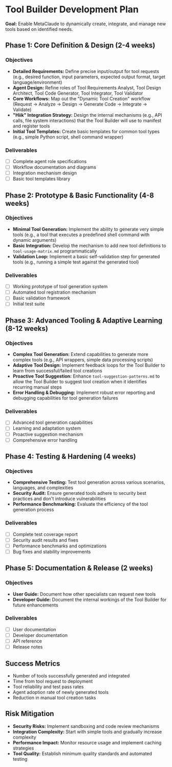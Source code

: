 # Tool Builder Development Plan

**Goal:** Enable MetaClaude to dynamically create, integrate, and manage new tools based on identified needs.

## Phase 1: Core Definition & Design (2-4 weeks)

### Objectives
- **Detailed Requirements:** Define precise input/output for tool requests (e.g., desired function, input parameters, expected output format, target language/environment)
- **Agent Design:** Refine roles of Tool Requirements Analyst, Tool Design Architect, Tool Code Generator, Tool Integrator, Tool Validator
- **Core Workflows:** Map out the "Dynamic Tool Creation" workflow (Request -> Analyze -> Design -> Generate Code -> Integrate -> Validate)
- **"Hiik" Integration Strategy:** Design the internal mechanisms (e.g., API calls, file system interactions) that the Tool Builder will use to manifest and register tools
- **Initial Tool Templates:** Create basic templates for common tool types (e.g., simple Python script, shell command wrapper)

### Deliverables
- [ ] Complete agent role specifications
- [ ] Workflow documentation and diagrams
- [ ] Integration mechanism design
- [ ] Basic tool templates library

## Phase 2: Prototype & Basic Functionality (4-8 weeks)

### Objectives
- **Minimal Tool Generation:** Implement the ability to generate very simple tools (e.g., a tool that executes a predefined shell command with dynamic arguments)
- **Basic Integration:** Develop the mechanism to add new tool definitions to `tool-usage-matrix.md` programmatically
- **Validation Loop:** Implement a basic self-validation step for generated tools (e.g., running a simple test against the generated tool)

### Deliverables
- [ ] Working prototype of tool generation system
- [ ] Automated tool registration mechanism
- [ ] Basic validation framework
- [ ] Initial test suite

## Phase 3: Advanced Tooling & Adaptive Learning (8-12 weeks)

### Objectives
- **Complex Tool Generation:** Extend capabilities to generate more complex tools (e.g., API wrappers, simple data processing scripts)
- **Adaptive Tool Design:** Implement feedback loops for the Tool Builder to learn from successful/failed tool creations
- **Proactive Tool Suggestion:** Enhance `tool-suggestion-patterns.md` to allow the Tool Builder to suggest tool creation when it identifies recurring manual steps
- **Error Handling & Debugging:** Implement robust error reporting and debugging capabilities for tool generation failures

### Deliverables
- [ ] Advanced tool generation capabilities
- [ ] Learning and adaptation system
- [ ] Proactive suggestion mechanism
- [ ] Comprehensive error handling

## Phase 4: Testing & Hardening (4 weeks)

### Objectives
- **Comprehensive Testing:** Test tool generation across various scenarios, languages, and complexities
- **Security Audit:** Ensure generated tools adhere to security best practices and don't introduce vulnerabilities
- **Performance Benchmarking:** Evaluate the efficiency of the tool generation process

### Deliverables
- [ ] Complete test coverage report
- [ ] Security audit results and fixes
- [ ] Performance benchmarks and optimizations
- [ ] Bug fixes and stability improvements

## Phase 5: Documentation & Release (2 weeks)

### Objectives
- **User Guide:** Document how other specialists can request new tools
- **Developer Guide:** Document the internal workings of the Tool Builder for future enhancements

### Deliverables
- [ ] User documentation
- [ ] Developer documentation
- [ ] API reference
- [ ] Release notes

## Success Metrics

- Number of tools successfully generated and integrated
- Time from tool request to deployment
- Tool reliability and test pass rates
- Agent adoption rate of newly generated tools
- Reduction in manual tool creation tasks

## Risk Mitigation

- **Security Risks:** Implement sandboxing and code review mechanisms
- **Integration Complexity:** Start with simple tools and gradually increase complexity
- **Performance Impact:** Monitor resource usage and implement caching strategies
- **Tool Quality:** Establish minimum quality standards and automated testing